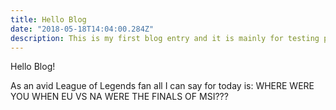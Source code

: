 ```yaml
---
title: Hello Blog
date: "2018-05-18T14:04:00.284Z"
description: This is my first blog entry and it is mainly for testing purposes!
---
```


Hello Blog!

As an avid League of Legends fan all I can say for today is: WHERE WERE YOU WHEN EU VS NA WERE THE FINALS OF MSI???
